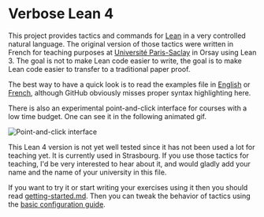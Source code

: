# Verbose Lean 4

This project provides tactics and commands for
[Lean](https://leanprover-community.github.io/) in a very controlled
natural language. The original version of those tactics were written in
French for teaching purposes at 
[Université Paris-Saclay](https://www.universite-paris-saclay.fr/) in
Orsay using Lean 3. The goal is not to make Lean code easier to write, the goal is to
make Lean code easier to transfer to a traditional paper proof.

The best way to have a quick look is to read the examples file
in [English](https://github.com/PatrickMassot/verbose-lean4/blob/master/Verbose/English/Examples.lean) or 
[French](https://github.com/PatrickMassot/verbose-lean4/blob/master/Verbose/French/Examples.lean),
although GitHub obviously misses proper syntax highlighting here. 

There is also an experimental point-and-click interface for courses with a low time budget. One can see it in the following animated gif.

![Point-and-click interface](verbose_widget_test_en.gif)

This Lean 4 version is not yet well tested since it has not been used a lot for teaching yet. It is currently used in Strasbourg.
If you use those tactics for teaching, I'd be very interested to hear about it, and would gladly add your name and the name of your university in this file.

If you want to try it or start writing your exercises using it then you
should read [getting-started.md](getting-started.md). Then you can tweak the
behavior of tactics using the [basic configuration guide](basic-configuration.md).
